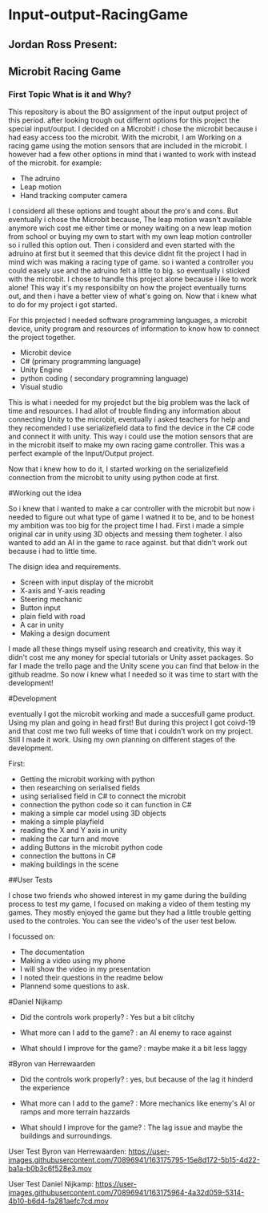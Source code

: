 # Input-output-RacingGame
## Jordan Ross Present:
## Microbit Racing Game
### First Topic What is it and Why?

This repository is about the BO assignment of the input output project of this period. after looking trough out differnt options for this project the special input/output. I decided on a Microbit! i chose the microbit because i had easy access too the microbit. With the microbit, I am Working on a racing game using the motion sensors that are included in the microbit. I however had a few other options in mind that i wanted to work with instead of the microbit. for example:

* The adruino 
* Leap motion
* Hand tracking computer camera

I considerd all these options and tought about the pro's and cons. But eventually i chose the Microbit because, The leap motion wasn't available anymore wich cost me either time or money waiting on a new leap motion from school or buying my own to start with my own leap motion controller so i rulled this option out. Then i considerd and even started with the adruino at first but it seemed that this device didnt fit the project I had in mind wich was making a racing type of game. so i wanted a controller you could easely use and the adruino felt a little to big. so eventually i sticked with the microbit. I chose to handle this project alone because i like to work alone! This way it's my responsibilty on how the project eventually turns out,  and then i have a better view of what's going on. Now that i knew what to do for my project i got started. 

For this projected I needed software programming languages, a microbit device, unity program and resources of information to know how to connect the project together.

* Microbit device
* C# (primary programming language)
* Unity Engine
* python coding ( secondary programning language)
* Visual studio

This is what i needed for my projedct but the big problem was the lack of time and resources. I had allot of trouble finding any information about connecting Unity to the microbit, eventually i asked teachers for help and they recomended I use serializefield data to find the device in the C# code and connect it with unity. This way i could use the motion sensors that are in the microbit itself to make my own racing game controller. This was a perfect example of the Input/Output project. 

Now that i knew how to do it, I started working on the serializefield connection from the microbit to unity using python code at first. 


#Working out the idea

So i knew that i wanted to make a car controller with the microbit but now i needed to figure out what type of game I watned it to be, and to be honest my ambition was too big for the project time I had. First i made a simple original car in unity using 3D objects and messing them togheter. I also wanted to add an AI in the game to race against. but that didn't work out because i had to little time.

The disign idea and requirements.

* Screen with input display of the microbit
* X-axis and Y-axis reading
* Steering mechanic
* Button input
* plain field with road
* A car in unity
* Making a design document

I made all these things myself using research and creativity, this way it didn't cost me any money for special tutorials or Unity asset packages. So far I made the trello page and the Unity scene you can find that below in the github readme. So now i knew what I needed so it was time to start with the development!

#Development

eventually I got the microbit working and made a succesfull game product. Using my plan and going in head first! But during this project I got coivd-19 and that cost me two full weeks of time that i couldn't work on my project. Still I made it work. Using my own planning on different stages of the development.

First:
* Getting the microbit working with python
* then researching on serialised fields 
* using serialised field in C# to connect the microbit
* connection the python code so it can function in C#
* making a simple car model using 3D objects
* making a simple playfield
* reading the X and Y axis in unity
* making the car turn and move
* adding Buttons in the microbit python code
* connection the buttons in C#
* making buildings in the scene


##User Tests

I chose two friends who showed interest in my game during the building process to test my game, I focused on making a video of them testing my games. They mostly enjoyed the game but they had a little trouble getting used to the controles. You can see the video's of the user test below. 

I focussed on:

* The documentation
* Making a video using my phone
* I will show the video in my presentation
* I noted their questions in the readme below
* Plannend some questions to ask.

#Daniel Nijkamp

* Did the controls work properly?
: Yes but a bit clitchy 

* What more can I add to the game?
: an AI enemy to race against

*  What should I improve for the game?
: maybe make it a bit less laggy

#Byron van Herrewaarden

* Did the controls work properly?
  : yes, but because of the lag it hinderd the experience

* What more can I add to the game?
  : More mechanics like enemy's AI or ramps and more terrain hazzards

* What should I improve for the game?
  : The lag issue and maybe the buildings and surroundings.

User Test Byron van Herrewaarden:
https://user-images.githubusercontent.com/70896941/163175795-15e8d172-5b15-4d22-ba1a-b0b3c6f528e3.mov

User Test Daniel Nijkamp:
https://user-images.githubusercontent.com/70896941/163175964-4a32d059-5314-4b10-b6d4-fa281aefc7cd.mov

